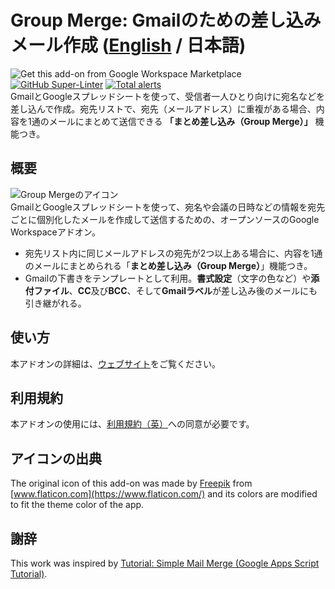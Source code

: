 # Group Merge: Gmailのための差し込みメール作成 ([English](https://github.com/ttsukagoshi/mail-merge-for-gmail) / 日本語)
![Get this add-on from Google Workspace Marketplace](https://img.shields.io/badge/Google%20Workspace%20Add--on-Preparing-lightgrey) [![GitHub Super-Linter](https://github.com/ttsukagoshi/mail-merge-for-gmail/workflows/Lint%20Code%20Base/badge.svg)](https://github.com/marketplace/actions/super-linter) [![Total alerts](https://img.shields.io/lgtm/alerts/g/ttsukagoshi/mail-merge-for-gmail.svg?logo=lgtm&logoWidth=18)](https://lgtm.com/projects/g/ttsukagoshi/mail-merge-for-gmail/alerts/)  
GmailとGoogleスプレッドシートを使って、受信者一人ひとり向けに宛名などを差し込んで作成。宛先リストで、宛先（メールアドレス）に重複がある場合、内容を1通のメールにまとめて送信できる **「まとめ差し込み（Group Merge）」** 機能つき。

## 概要
![Group Mergeのアイコン](https://lh3.googleusercontent.com/pw/ACtC-3eZPKFkzQJvMs2P_HgJIwNRSy1OGklUpOr0gm9ncC3OGcJw-nVvNUDYta6mMWo3d57gEc9KD_KV-UNOJvcTCBjGru3MG1KUpzP3z15I-bjEfT3u1V12mzRQrcA89pzb_RoIbINO3B1WxT4qP0KefNs=s96-no)  
GmailとGoogleスプレッドシートを使って、宛名や会議の日時などの情報を宛先ごとに個別化したメールを作成して送信するための、オープンソースのGoogle Workspaceアドオン。
- 宛先リスト内に同じメールアドレスの宛先が2つ以上ある場合に、内容を1通のメールにまとめられる「**まとめ差し込み（Group Merge）**」機能つき。
- Gmailの下書きをテンプレートとして利用。**書式設定**（文字の色など）や**添付ファイル**、**CC**及び**BCC**、そして**Gmailラベル**が差し込み後のメールにも引き継がれる。

## 使い方
本アドオンの詳細は、[ウェブサイト](https://www.scriptable-assets.page/ja/add-ons/group-merge/)をご覧ください。

## 利用規約
本アドオンの使用には、[利用規約（英）](https://www.scriptable-assets.page/ja/add-ons/group-merge/#%E5%88%A9%E7%94%A8%E8%A6%8F%E7%B4%84)への同意が必要です。

## アイコンの出典
The original icon of this add-on was made by [Freepik](https://www.freepik.com) from [www.flaticon.com](https://www.flaticon.com/) and its colors are modified to fit the theme color of the app.

## 謝辞
This work was inspired by [Tutorial: Simple Mail Merge (Google Apps Script Tutorial)](https://developers.google.com/apps-script/articles/mail_merge).

